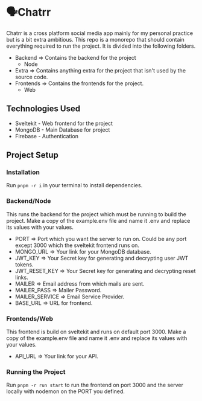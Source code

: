 # 🗣Chatrr

Chatrr is a cross platform social media app mainly for my personal practice but is a bit extra ambitious. This repo is a monorepo that should contain everything required to run the project. It is divided into the following folders.
- Backend => Contains the backend for the project
    - Node
- Extra => Contains anything extra for the project that isn't used by the source code.
- Frontends => Contains the frontends for the project.
    - Web

## Technologies Used
- Sveltekit - Web frontend for the project
- MongoDB - Main Database for project
- Firebase - Authentication

## Project Setup
### Installation
Run `pnpm -r i` in your terminal to install dependencies.
### Backend/Node
This runs the backend for the project which must be running to build the project.
Make a copy of the example.env file and name it .env and replace its values with your values.
- PORT => Port which you want the server to run on. Could be any port except 3000 which the sveltekit frontend runs on.
- MONGO_URL => Your link for your MongoDB database.
- JWT_KEY => Your Secret key for generating and decrypting user JWT tokens.
- JWT_RESET_KEY => Your Secret key for generating and decrypting reset links.
- MAILER => Email address from which mails are sent.
- MAILER_PASS => Mailer Password.
- MAILER_SERVICE => Email Service Provider.
- BASE_URL => URL for frontend.
### Frontends/Web
This frontend is build on sveltekit and runs on default port 3000.
Make a copy of the example.env file and name it .env and replace its values with your values.
- API_URL => Your link for your API.
### Running the Project
Run `pnpm -r run start` to run the frontend on port 3000 and the server locally with nodemon on the PORT you defined.